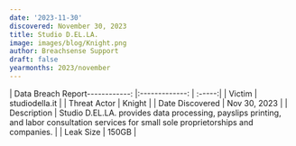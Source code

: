 ```yaml
---
date: '2023-11-30'
discovered: November 30, 2023
title: Studio D.EL.LA.
image: images/blog/Knight.png
author: Breachsense Support
draft: false
yearmonths: 2023/november
---
```


| Data Breach Report------------:     |:-------------:    | :-----:|
| Victim      | studiodella.it      | 
| Threat Actor      | Knight      | 
| Date Discovered      | Nov 30, 2023      | 
| Description      | Studio D.EL.LA. provides data processing, payslips printing, and labor consultation services for small sole proprietorships and companies.      | 
| Leak Size      | 150GB      | 

